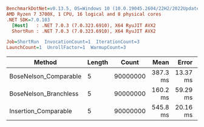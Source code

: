 ``` ini

BenchmarkDotNet=v0.13.5, OS=Windows 10 (10.0.19045.2604/22H2/2022Update)
AMD Ryzen 7 3700X, 1 CPU, 16 logical and 8 physical cores
.NET SDK=7.0.103
  [Host]   : .NET 7.0.3 (7.0.323.6910), X64 RyuJIT AVX2
  ShortRun : .NET 7.0.3 (7.0.323.6910), X64 RyuJIT AVX2

Job=ShortRun  InvocationCount=1  IterationCount=3  
LaunchCount=1  UnrollFactor=1  WarmupCount=3  

```
|                Method | Length |    Count |     Mean |    Error |  StdDev |
|---------------------- |------- |--------- |---------:|---------:|--------:|
| BoseNelson_Comparable |      5 | 90000000 | 387.3 ms | 13.37 ms | 0.73 ms |
| BoseNelson_Branchless |      5 | 90000000 | 160.2 ms | 59.29 ms | 3.25 ms |
|  Insertion_Comparable |      5 | 90000000 | 545.8 ms | 20.16 ms | 1.10 ms |
